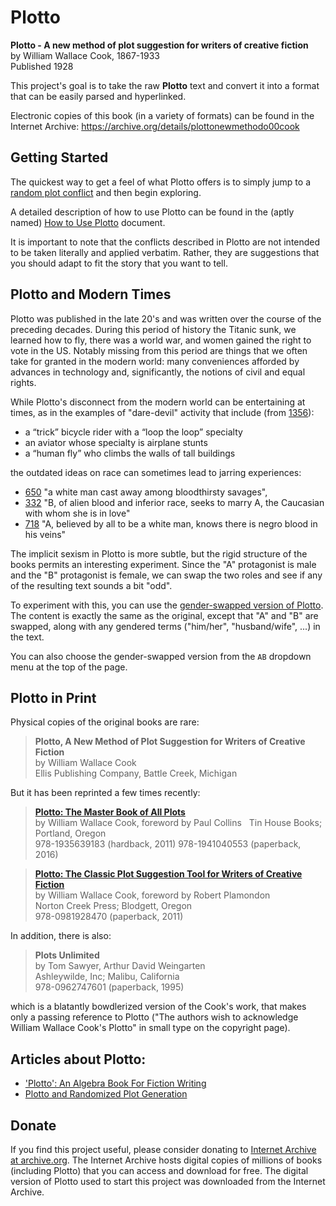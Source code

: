 # Plotto

**Plotto - A new method of plot suggestion for writers of creative fiction**  
by William Wallace Cook, 1867-1933  
Published 1928

This project's goal is to take the raw **Plotto** text and convert it into a
format that can be easily parsed and hyperlinked.

Electronic copies of this book (in a variety of formats) can be found in the Internet Archive:
https://archive.org/details/plottonewmethodo00cook

## Getting Started

The quickest way to get a feel of what Plotto offers is to simply jump to a [random plot conflict](http://garykac.github.io/plotto/plotto-mf.html?random) and then begin exploring.

A detailed description of how to use Plotto can be found in the (aptly named) [How to Use Plotto](how-to.md) document.

It is important to note that the conflicts described in Plotto are not intended to be taken literally and applied verbatim. Rather, they are suggestions that you should adapt to fit the story that you want to tell.

## Plotto and Modern Times

Plotto was published in the late 20's and was written over the course of the preceding decades. During this period of history the Titanic sunk, we learned how to fly, there was a world war, and women gained the right to vote in the US. Notably missing from this period are things that we often take for granted in the modern world: many conveniences afforded by advances in technology and, significantly, the notions of civil and equal rights.

While Plotto's disconnect from the modern world can be entertaining at times, as in the examples of "dare-devil" activity that include (from [1356](http://garykac.github.io/plotto/plotto-mf.html#1356)):

* a “trick” bicycle rider with a “loop the loop” specialty
* an aviator whose specialty is airplane stunts
* a “human fly” who climbs the walls of tall buildings

the outdated ideas on race can sometimes lead to jarring experiences:

* [650](http://garykac.github.io/plotto/plotto-mf.html#650) "a white man cast away among bloodthirsty savages",
* [332](http://garykac.github.io/plotto/plotto-mf.html#332) "B, of alien blood and inferior race, seeks to marry A, the Caucasian with whom she is in love"
* [718](http://garykac.github.io/plotto/plotto-mf.html#718) "A, believed by all to be a white man, knows there is negro blood in his veins"

The implicit sexism in Plotto is more subtle, but the rigid structure of the books permits an interesting experiment. Since the "A" protagonist is male and the "B" protagonist is female, we can swap the two roles and see if any of the resulting text sounds a bit "odd".

To experiment with this, you can use the [gender-swapped version of Plotto](http://garykac.github.io/plotto/plotto-fm.html). The content is exactly the same as the original, except that "A" and "B" are swapped, along with any gendered terms ("him/her", "husband/wife", ...) in the text.

You can also choose the gender-swapped version from the `AB` dropdown menu at the top of the page.

## Plotto in Print

Physical copies of the original books are rare:

> **Plotto, A New Method of Plot Suggestion for Writers of Creative Fiction**  
> by William Wallace Cook  
> Ellis Publishing Company, Battle Creek, Michigan

But it has been reprinted a few times recently:

> [**Plotto: The Master Book of All Plots**](https://www.amazon.com/Plotto-Master-Book-All-Plots/dp/1941040551)  
> by William Wallace Cook, foreword by Paul Collins  
> Tin House Books; Portland, Oregon  
> 978-1935639183 (hardback, 2011) 978-1941040553 (paperback, 2016)  

> [**Plotto: The Classic Plot Suggestion Tool for Writers of Creative Fiction**](https://www.amazon.com/Plotto-Classic-Suggestion-Writers-Creative/dp/0981928471)  
> by William Wallace Cook, foreword by Robert Plamondon  
> Norton Creek Press; Blodgett, Oregon  
> 978-0981928470 (paperback, 2011)  

In addition, there is also:

> **Plots Unlimited**  
> by Tom Sawyer, Arthur David Weingarten  
> Ashleywilde, Inc; Malibu, California  
> 978-0962747601 (paperback, 1995)  

which is a blatantly bowdlerized version of the Cook's work, that makes only a passing reference to Plotto ("The authors wish to acknowledge William Wallace Cook's Plotto" in small type on the copyright page).

## Articles about Plotto:

* ['Plotto': An Algebra Book For Fiction Writing](http://www.npr.org/2012/02/19/146941343/plotto-an-algebra-book-for-fiction-writing)
* [Plotto and Randomized Plot Generation](http://www.story-games.com/forums/discussion/15897/plotto-and-randomized-plot-generation)

## Donate

If you find this project useful, please consider donating to [Internet Archive at archive.org](https://archive.org/donate/). The Internet Archive hosts digital copies of millions of books (including Plotto) that you can access and download for free. The digital version of Plotto used to start this project was downloaded from the Internet Archive.
